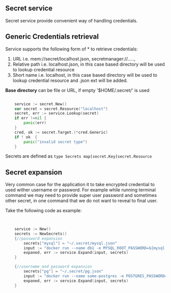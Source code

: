 ## Secret service ##

Secret service provide convenient way of handling credentials.


## Generic Credentials retrieval

Service supports the following form of * to retrieve credentials:

1. URL i.e. mem://secret/localhost.json, secretmanager://....., 
2. Relative path i.e. localhost.json, in this case based directory will be used to lookup credential resource
3. Short name  i.e. localhost, in this case based directory will be used to lookup credential resource and .json ext will be added.


**Base directory** can be file or URL, if empty '$HOME/.secret/' is used 


```go

    service := secret.New() 
    var secret = secret.Resource("localhost")
	secret, err := service.Lookup(secret)
	if err !=nil {
		panic(err)
    }
    cred, ok := secret.Target.(*cred.Generic)
	if ! ok  {
	    panic("invalid secret type")
	}
```

Secrets are defined as `type Secrets map[secret.Key]secret.Resource`


## Secret expansion

Very common case for the application it to take encrypted credential to used wither username or password.
For example while running terminal command we may need to provide super user password and sometimes other secret, 
in one command that we do not want to reveal to final user.


Take the following code as example:

```go
        

    service := New()
    secrets := NewSecrets()
    {//password expansion
        secrets["mysql"] = "~/.secret/mysql.json"
        input := "docker run --name db1 -e MYSQL_ROOT_PASSWORD=${mysql.password} -d mysql:tag"
   	    expaned, err := service.Expand(input, secrets)
   	}

   	{//username and password expansion
        secrets["pg"] = "~/.secret/pg.json"
        input := "docker run --name some-postgres -e POSTGRES_PASSWORD=${pg.password} -e POSTGRES_USER=${pg.username} -d postgres"
        expaned, err := service.Expand(input, secrets)
    }
  

```



